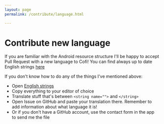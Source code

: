 ```yaml
---
layout: page
permalink: /contribute/language.html

---
```

# Contribute new language

If you are familiar with the Android resource structure I'll be happy to accept Pull Request with a new language to Cofi!
You can find always up to date English strings [here](/app/src/main/res/values/strings.xml)

If you don't know how to do any of the things I've mentioned above:

- Open [English strings](/app/src/main/res/values/strings.xml)
- Copy everything to your editor of choice
- Translate stuff that's between `<string name="">` and `</string>`
- Open Issue on GitHub and paste your translation there. Remember to add information about what language it is!
- Or if you don't have a GitHub account, use the contact form in the app to send me the file
